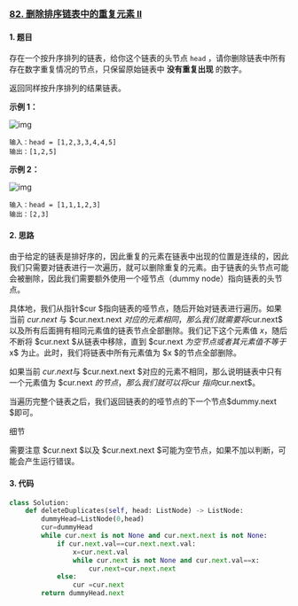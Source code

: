### [82. 删除排序链表中的重复元素 II](https://leetcode-cn.com/problems/remove-duplicates-from-sorted-list-ii/)

#### 1. 题目

存在一个按升序排列的链表，给你这个链表的头节点 `head` ，请你删除链表中所有存在数字重复情况的节点，只保留原始链表中 **没有重复出现** 的数字。

返回同样按升序排列的结果链表。

**示例 1：**

![img](https://assets.leetcode.com/uploads/2021/01/04/linkedlist1.jpg)

```
输入：head = [1,2,3,3,4,4,5]
输出：[1,2,5]
```

**示例 2：**

![img](https://assets.leetcode.com/uploads/2021/01/04/linkedlist2.jpg)

```
输入：head = [1,1,1,2,3]
输出：[2,3]
```

#### 2. 思路

由于给定的链表是排好序的，因此重复的元素在链表中出现的位置是连续的，因此我们只需要对链表进行一次遍历，就可以删除重复的元素。由于链表的头节点可能会被删除，因此我们需要额外使用一个哑节点（dummy node）指向链表的头节点。

具体地，我们从指针$cur $指向链表的哑节点，随后开始对链表进行遍历。如果当前 $cur.next$ 与 $cur.next.next $对应的元素相同，那么我们就需要将$cur.next$ 以及所有后面拥有相同元素值的链表节点全部删除。我们记下这个元素值 $x$，随后不断将 $cur.next $从链表中移除，直到 $cur.next $为空节点或者其元素值不等于$x$ 为止。此时，我们将链表中所有元素值为 $x $的节点全部删除。

如果当前 $cur.next$与 $cur.next.next $对应的元素不相同，那么说明链表中只有一个元素值为 $cur.next $的节点，那么我们就可以将$cur $指向$cur.next$。

当遍历完整个链表之后，我们返回链表的的哑节点的下一个节点$dummy.next $即可。

细节

需要注意 $cur.next $以及 $cur.next.next $可能为空节点，如果不加以判断，可能会产生运行错误。

#### 3. 代码

```python
class Solution:
    def deleteDuplicates(self, head: ListNode) -> ListNode:
        dummyHead=ListNode(0,head)
        cur=dummyHead
        while cur.next is not None and cur.next.next is not None:
            if cur.next.val==cur.next.next.val:
                x=cur.next.val
                while cur.next is not None and cur.next.val==x:
                    cur.next=cur.next.next
            else:
                cur =cur.next
        return dummyHead.next
```

